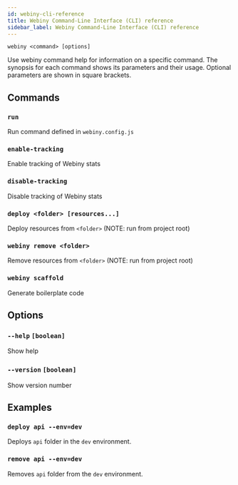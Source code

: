 ```yaml
---
id: webiny-cli-reference
title: Webiny Command-Line Interface (CLI) reference
sidebar_label: Webiny Command-Line Interface (CLI) reference
---
```



`webiny <command> [options]`

Use webiny command help for information on a specific command. The synopsis for each command shows its parameters and their usage. Optional parameters are shown in square brackets.

## Commands

### `run`

Run command defined in `webiny.config.js`

### `enable-tracking`

Enable tracking of Webiny stats

### `disable-tracking` 
Disable tracking of Webiny stats


### ```deploy <folder> [resources...]```
Deploy resources from `<folder>` (NOTE: run from project root)

### `webiny remove <folder>`
Remove resources from `<folder>` (NOTE: run from project root)


### `webiny scaffold` 
Generate boilerplate code  


## Options

### `--help` `[boolean]`
Show help 

### `--version` `[boolean]`
Show version number

## Examples

### `deploy api --env=dev` 
Deploys `api` folder in the `dev` environment.

### `remove api --env=dev`
Removes `api` folder from the `dev` environment.
